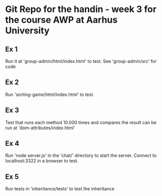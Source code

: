 Git Repo for the handin - week 3 for the course AWP at Aarhus University
========================================================================

Ex 1
----
Run it at 'group-admin/html/index.html' to test.
See 'group-admin/src' for code

Ex 2
----
Run 'sorting-game/html/index.html' to test.

Ex 3
----
Test that runs each method 10.000 times and compares the result can be run at 'dom-attributes/index.html'

Ex 4
----
Run 'node server.js' in the 'chat/' directory to start the server. Connect to localhost:3322 in a browser to test.

Ex 5
----
Run tests in 'inheritance/tests' to test the inheritance